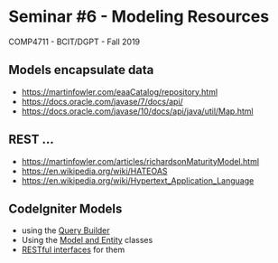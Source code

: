 # Seminar #6 - Modeling Resources
COMP4711 - BCIT/DGPT - Fall 2019

## Models encapsulate data

- https://martinfowler.com/eaaCatalog/repository.html
- https://docs.oracle.com/javase/7/docs/api/
- https://docs.oracle.com/javase/10/docs/api/java/util/Map.html

## REST ...

- https://martinfowler.com/articles/richardsonMaturityModel.html
- https://en.wikipedia.org/wiki/HATEOAS
- https://en.wikipedia.org/wiki/Hypertext_Application_Language

## CodeIgniter Models

- using the [Query Builder](https://codeigniter4.github.io/userguide/database/index.html)
- Using the [Model and Entity](https://codeigniter4.github.io/userguide/models/index.html) classes
- [RESTful interfaces](https://codeigniter4.github.io/userguide/incoming/restful.html) for them
